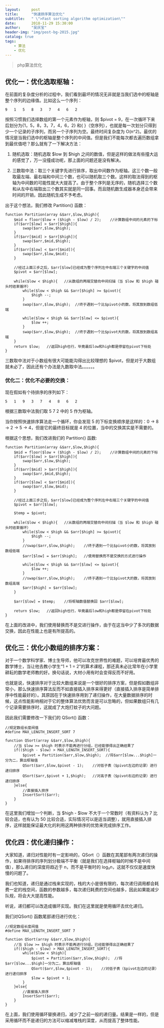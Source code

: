 ```yaml
---
layout:     post
title:      "快速排序算法优化"
subtitle:   " \">Fast sorting algorithm optimization\""
date:       2018-11-29 15:30:00
author:     "吴庆宝"
header-img: "img/post-bg-2015.jpg"
catalog: true
tags:
    - 算法
    - 优化
---
```


>  php算法优化

## 优化一：优化选取枢轴：
在前面的复杂度分析的过程中，我们看到最坏的情况无非就是当我们选中的枢轴是整个序列的边缘值。比如这么一个序列：
```
9   1   5   8   3   7   4   6   2
```
按照习惯我们选择数组的第一个元素作为枢轴，则 $pivot = 9，在一次循环下来后划分为{1，5，8，3，7，4，6，2} 和{ }（空序列），也就是每一次划分只得到少一个记录的子序列，而另一个子序列为空。最终时间复杂度为 O(n^2)。最优的情况是当我们选中的枢轴是整个序列的中间值。但是我们不能每次都去遍历数组拿到最优值吧？那么就有了一下解决方法：

1. 随机选取：随机选取 $low 到 $high 之间的数值，但是这样的做法有些撞大运的感觉了，万一没撞成功呢，那上面的问题还是没有解决。

2. 三数取中法：取三个关键字先进行排序，取出中间数作为枢轴。这三个数一般取最左端、最右端和中间三个数，也可以随机取三个数。这样的取法得到的枢轴为中间数的可能性就大大提高了。由于整个序列是无序的，随机选择三个数和从左中右端取出三个数其实就是同一回事。而且随机数生成器本身还会带来时间的开销，因此随机生成不予考虑。

出于这个想法，我们修改 Partition() 函数：
```
function Partition(array &$arr,$low,$high){
    $mid = floor($low + ($high - $low) / 2);    //计算数组中间的元素的下标
    if($arr[$low] > $arr[$high]){
        swap($arr,$low,$high);
    }
    if($arr[$mid] > $arr[$high]){
        swap($arr,$mid,$high);
    }
    if($arr[$low] < $arr[$mid]){
        swap($arr,$low,$mid);
    }

    //经过上面三步之后，$arr[$low]已经成为整个序列左中右端三个关键字的中间值
    $pivot = $arr[$low];

    while($low < $high){   //从数组的两端交替向中间扫描（当 $low 和 $high 碰头时结束循环）
        while($low < $high && $arr[$high] >= $pivot){
            $high --;
        }
        swap($arr,$low,$high);	//终于遇到一个比$pivot小的数，将其放到数组低端

        while($low < $high && $arr[$low] <= $pivot){
            $low ++;
        }
        swap($arr,$low,$high);	//终于遇到一个比$pivot大的数，将其放到数组高端
    }
    return $low;   //返回high也行，毕竟最后low和high都是停留在pivot下标处
}
```
 
三数取中法对于小数组有很大可能能沟得出比较理想的 $pivot，但是对于大数组就未必了，因此还有个办法是九数取中法。。。。。。

### 优化二：优化不必要的交换：
现在假如有个待排序的序列如下：
```
5   1   9   3   7   4   8   6   2
```
根据三数取中法我们取 5 7 2 中的 5 作为枢轴。

当你按照快速排序算法走一个循环，你会发现 5 的下标变换顺序是这样的：0 -> 8 -> 2 -> 5 -> 4，但是它的最终目标就是 4 的位置，当中的交换其实是不需要的。

根据这个思想，我们改进我们的 Partition() 函数:
```
function Partition(array &$arr,$low,$high){
    $mid = floor($low + ($high - $low) / 2);    //计算数组中间的元素的下标
    if($arr[$low] > $arr[$high]){
        swap($arr,$low,$high);
    }
    if($arr[$mid] > $arr[$high]){
        swap($arr,$mid,$high);
    }
    if($arr[$low] < $arr[$mid]){
        swap($arr,$low,$mid);
    }

    //经过上面三步之后，$arr[$low]已经成为整个序列左中右端三个关键字的中间值
    $pivot = $arr[$low];

    $temp = $pivot;

    while($low < $high){   //从数组的两端交替向中间扫描（当 $low 和 $high 碰头时结束循环）
        while($low < $high && $arr[$high] >= $pivot){
            $high --;
        }
        //swap($arr,$low,$high);	//终于遇到一个比$pivot小的数，将其放到数组低端
        $arr[$low] = $arr[$high];   //使用替换而不是交换的方式进行操作

        while($low < $high && $arr[$low] <= $pivot){
            $low ++;
        }
        //swap($arr,$low,$high);	//终于遇到一个比$pivot大的数，将其放到数组高端
        $arr[$high] = $arr[$low];
    }

    $arr[$low] = $temp;    //将枢轴数值替换回 $arr[$low];

    return $low;   //返回high也行，毕竟最后low和high都是停留在pivot下标处
}
``` 
在上面的改进中，我们使用替换而不是交进行操作，由于在这当中少了多次的数据交换，因此在性能上也是有所提高的。

## 优化三：优化小数组的排序方案：
对于一个数学科学家、博士生导师，他可以攻克世界性的难题，可以培育最优秀的数学博士，当让他去教小学生“1 + 1 = 2”的算术课程，那还真未必比常年在小学里耕耘的数学老师教的好。换句话说，大材小用有时会变得反而不好用。

也就是说，快速排序对于比较大数组来说是一个很好的排序方案，但是假如数组非常小，那么快速排序算法反而不如直接插入排序来得更好（直接插入排序是简单排序中性能最好的）。其原因在于快速排序用到了递归操作，在大量数据排序的时候，这点性能影响相对于它的整体算法优势而言是可以忽略的，但如果数组只有几个记录需要排序时，这就成了大炮打蚊子的大问题。

因此我们需要修改一下我们的 QSort() 函数：
```
//规定数组长度阀值
#define MAX_LENGTH_INSERT_SORT 7

function QSort(array &$arr,$low,$high){
    //当 $low >= $high 时表示不能再进行分组，已经能够得出正确结果了
    if(($high - $low) > MAX_LENGTH_INSERT_SORT){
        $pivot = Partition($arr,$low,$high);  //将$arr[$low...$high]一分为二，算出枢轴值
        QSort($arr,$low,$pivot - 1);	//对低子表（$pivot左边的记录）进行递归排序
        QSort($arr,$pivot + 1,$high);	//对高子表（$pivot右边的记录）进行递归排序
    }else{
        //直接插入排序
        InsertSort($arr);
    }
}
```

在这里我们增加一个判断，当 $high - $low 不大于一个常数时（有资料认为 7 比较合适，也有认为 50 比较合适，实际情况可以是适当调整），就用直接插入排序，这样就能保证最大化的利用这两种排序的优势来完成排序工作。

## 优化四：优化递归操作：
大家知道，递归对性能时有一定影响的，QSort（）函数在其尾部有两次递归的操作，如果待排序的序列划分极端不平衡（就是我们在选择枢轴的时候不是中间值），那么递归的深度将趋近于 n，而不是平衡时的 log₂n，这就不仅仅是速度快慢的问题了。

我们也知道，递归是通过栈来实现的，栈的大小是很有限的，每次递归调用都会耗费一定的栈空间，函数的参数越多，每次递归耗费的空间也越多，因此如果能减少队规，将会大大提高性能。

听说，递归都可以改造成循环实现。我们在这里就是使用循环去优化递归。

我们对QSort() 函数尾部递归进行优化：
```
//规定数组长度阀值
#define MAX_LENGTH_INSERT_SORT 7

function QSort(array &$arr,$low,$high){
    //当 $low >= $high 时表示不能再进行分组，已经能够得出正确结果了
    if(($high - $low) > MAX_LENGTH_INSERT_SORT){
        while($low < $high){
            $pivot = Partition($arr,$low,$high);  //将$arr[$low...$high]一分为二，算出枢轴值
            QSort($arr,$low,$pivot - 1);	//对低子表（$pivot左边的记录）进行递归排序
            $low = $pivot + 1;
        }
    }else{
        //直接插入排序
        InsertSort($arr);
    }
}
```
在上面，我们使用循环替换递归，减少了之前一般的递归量。结果是一样的，但是采用循环而不是递归的方法可以缩减堆栈的深度，从而提高了整体性能。